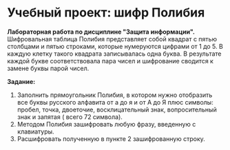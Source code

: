 # Учебный проект: шифр Полибия
**Лабораторная работа по дисциплине "Защита информации".**  
Шифровальная таблица Полибия представляет собой квадрат с пятью
столбцами и пятью строками, которые нумеруются цифрами от 1 до 5. В
каждую клетку такого квадрата записывалась одна буква. В результате
каждой букве соответствовала пара чисел и шифрование сводится к замене
буквы парой чисел.

**Задание:**
1. Заполнить прямоугольник Полибия, в котором нужно отобразить все
буквы русского алфавита от а до я и от А до Я плюс символы: пробел,
точка, двоеточие, восклицательный знак, вопросительный знак и запятая (
всего 72 символа).
2. Методом Полибия зашифровать любую фразу, введенную с клавиатуры.
3. Расшифровать полученную в пункте 2 зашифрованную строку.
